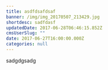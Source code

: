 ```yaml
---
title: asdfdsafdsaf
banner: /img/img_20170507_213429.jpg
shortdesc: sadfdasf
updatedDate: 2017-06-28T06:46:15.852Z
cmsUserSlug: ""
date: 2017-06-27T16:00:00.000Z
categories: null
---
```


sadgdgsadg